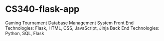 # CS340-flask-app
Gaming Tournament Database Management System 
Front End Technologies: Flask, HTML, CSS, JavaScript, Jinja
Back End Technologies: Python, SQL, Flask
